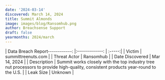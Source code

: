 ```yaml
---
date: '2024-03-14'
discovered: March 14, 2024
title: Summit Almonds
image: images/blog/Ransomhub.png
author: Breachsense Support
draft: false
yearmonths: 2024/march
---
```


| Data Breach Report------------:     |:-------------:    | :-----:|
| Victim      | summittreenuts.com      | 
| Threat Actor      | Ransomhub      | 
| Date Discovered      | Mar 14, 2024      | 
| Description      | Summit works closely with the top industry tree nut processors to provide high-quality, consistent products year-round to the U.S.      | 
| Leak Size      | Unknown      | 

